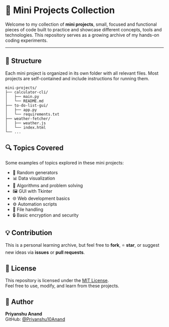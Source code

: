 # 🧩 Mini Projects Collection

Welcome to my collection of **mini projects**, small, focused and functional pieces of code built to practice and showcase different concepts, tools and technologies. This repository serves as a growing archive of my hands-on coding experiments.

---

## 📁 Structure

Each mini project is organized in its own folder with all relevant files. Most projects are self-contained and include instructions for running them.

```plaintext
mini-projects/
├── calculator-cli/
│   ├── main.py
│   └── README.md
├── to-do-list-gui/
│   ├── app.py
│   └── requirements.txt
├── weather-fetcher/
│   ├── weather.js
│   └── index.html
└── ...
```

## 🔍 Topics Covered

Some examples of topics explored in these mini projects:

- 🎲 Random generators  
- 📊 Data visualization  
- 🧮 Algorithms and problem solving  
- 🖼️ GUI with Tkinter  
- 🌐 Web development basics  
- ⚙️ Automation scripts  
- 📂 File handling  
- 🔒 Basic encryption and security

## 💡 Contribution

This is a personal learning archive, but feel free to **fork**, ⭐ **star**, or suggest new ideas via **issues** or **pull requests**.

## 📄 License

This repository is licensed under the [MIT License](LICENSE).  
Feel free to use, modify, and learn from these projects.

## 👤 Author

**Priyanshu Anand**  
GitHub: [@Priyanshu10Anand](https://github.com/Priyanshu10Anand)


